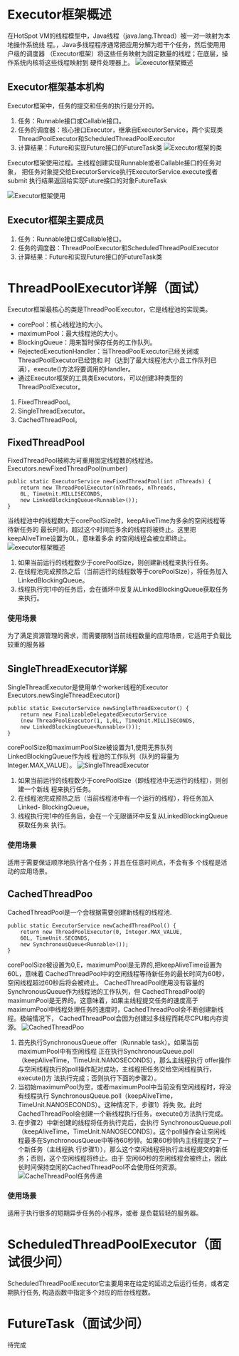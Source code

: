 # Executor框架概述
在HotSpot VM的线程模型中，Java线程（java.lang.Thread）被一对一映射为本地操作系统线
程。，Java多线程程序通常把应用分解为若干个任务，然后使用用户级的调度器
（Executor框架）将这些任务映射为固定数量的线程；在底层，操作系统内核将这些线程映射到
  硬件处理器上。
![executor框架概述](./imgs/第十章/executor框架概述.jpg)

## Executor框架基本机构
Executor框架中，任务的提交和任务的执行是分开的。
1. 任务：Runnable接口或Callable接口。
2. 任务的调度器：核心接口Executor，继承自ExecutorService，两个实现类ThreadPoolExecutor和ScheduledThreadPoolExecutor
3. 计算结果：Future和实现Future接口的FutureTask类
![Executor框架的类](./imgs/第十章/Executor框架的类.jpg)

Executor框架使用过程。主线程创建实现Runnable或者Callable接口的任务对象，
把任务对象提交给ExecutorService执行ExecutorService.execute或者submit
执行结果返回给实现Future接口的对象FutureTask

![Executor框架使用](./imgs/第十章/Executor框架使用.jpg)

## Executor框架主要成员
1. 任务：Runnable接口或Callable接口。
2. 任务的调度器：ThreadPoolExecutor和ScheduledThreadPoolExecutor
3. 计算结果：Future和实现Future接口的FutureTask类

# ThreadPoolExecutor详解（面试）

Executor框架最核心的类是ThreadPoolExecutor，它是线程池的实现类。
- corePool：核心线程池的大小。
- maximumPool：最大线程池的大小。
- BlockingQueue：用来暂时保存任务的工作队列。
- RejectedExecutionHandler：当ThreadPoolExecutor已经关闭或ThreadPoolExecutor已经饱和
时（达到了最大线程池大小且工作队列已满），execute()方法将要调用的Handler。
- 通过Executor框架的工具类Executors，可以创建3种类型的ThreadPoolExecutor。
1. FixedThreadPool。
2. SingleThreadExecutor。
3. CachedThreadPool。

## FixedThreadPool
FixedThreadPool被称为可重用固定线程数的线程池。
Executors.newFixedThreadPool(number)
```java_holder_method_tree
public static ExecutorService newFixedThreadPool(int nThreads) {
    return new ThreadPoolExecutor(nThreads, nThreads,
    0L, TimeUnit.MILLISECONDS,
    new LinkedBlockingQueue<Runnable>());
}
```
当线程池中的线程数大于corePoolSize时，keepAliveTime为多余的空闲线程等待新任务的
最长时间，超过这个时间后多余的线程将被终止。这里把keepAliveTime设置为0L，意味着多余
的空闲线程会被立即终止。
![executor框架概述](./imgs/第十章/FixedThreadPool.jpg)

1. 如果当前运行的线程数少于corePoolSize，则创建新线程来执行任务。
2. 在线程池完成预热之后（当前运行的线程数等于corePoolSize），将任务加入
LinkedBlockingQueue。
3. 线程执行完1中的任务后，会在循环中反复从LinkedBlockingQueue获取任务来执行。
### 使用场景
为了满足资源管理的需求，而需要限制当前线程数量的应用场景，它适用于负载比较重的服务器

## SingleThreadExecutor详解
SingleThreadExecutor是使用单个worker线程的Executor
Executors.newSingleThreadExecutor()
```java_holder_method_tree
public static ExecutorService newSingleThreadExecutor() {
    return new FinalizableDelegatedExecutorService
    (new ThreadPoolExecutor(1, 1,0L, TimeUnit.MILLISECONDS,
    new LinkedBlockingQueue<Runnable>()));
}
```
corePoolSize和maximumPoolSize被设置为1,使用无界队列LinkedBlockingQueue作为线
程池的工作队列（队列的容量为Integer.MAX_VALUE）。
![SingleThreadExecutor](./imgs/第十章/SingleThreadExecutor.jpg)
1. 如果当前运行的线程数少于corePoolSize（即线程池中无运行的线程），则创建一个新线
程来执行任务。
2. 在线程池完成预热之后（当前线程池中有一个运行的线程），将任务加入Linked-
BlockingQueue。
3. 线程执行完1中的任务后，会在一个无限循环中反复从LinkedBlockingQueue获取任务来
执行。
### 使用场景
适用于需要保证顺序地执行各个任务；并且在任意时间点，不会有多
个线程是活动的应用场景。

## CachedThreadPoo
CachedThreadPool是一个会根据需要创建新线程的线程池.
```java_holder_method_tree
public static ExecutorService newCachedThreadPool() {
    return new ThreadPoolExecutor(0, Integer.MAX_VALUE,
    60L, TimeUnit.SECONDS,
    new SynchronousQueue<Runnable>());
}
```
corePoolSize被设置为0,E，maximumPool是无界的,把keepAliveTime设置为60L，意味着
CachedThreadPool中的空闲线程等待新任务的最长时间为60秒，空闲线程超过60秒后将会被终止。
CachedThreadPool使用没有容量的SynchronousQueue作为线程池的工作队列，但
CachedThreadPool的maximumPool是无界的。这意味着，如果主线程提交任务的速度高于
maximumPool中线程处理任务的速度时，CachedThreadPool会不断创建新线程。极端情况下，
CachedThreadPool会因为创建过多线程而耗尽CPU和内存资源。
![CachedThreadPoo](./imgs/第十章/CachedThreadPoo.jpg)

1. 首先执行SynchronousQueue.offer（Runnable task）。如果当前maximumPool中有空闲线程
正在执行SynchronousQueue.poll（keepAliveTime，TimeUnit.NANOSECONDS），那么主线程执行
offer操作与空闲线程执行的poll操作配对成功，主线程把任务交给空闲线程执行，execute()方
法执行完成；否则执行下面的步骤2）。
2. 当初始maximumPool为空，或者maximumPool中当前没有空闲线程时，将没有线程执行
SynchronousQueue.poll（keepAliveTime，TimeUnit.NANOSECONDS）。这种情况下，步骤1）将失
败。此时CachedThreadPool会创建一个新线程执行任务，execute()方法执行完成。
3. 在步骤2）中新创建的线程将任务执行完后，会执行
SynchronousQueue.poll（keepAliveTime，TimeUnit.NANOSECONDS）。这个poll操作会让空闲线
程最多在SynchronousQueue中等待60秒钟。如果60秒钟内主线程提交了一个新任务（主线程执
行步骤1）），那么这个空闲线程将执行主线程提交的新任务；否则，这个空闲线程将终止。由于
空闲60秒的空闲线程会被终止，因此长时间保持空闲的CachedThreadPool不会使用任何资源。
![CacheThreadPool任务传递](./imgs/第十章/CacheThreadPool任务传递.jpg)

### 使用场景
适用于执行很多的短期异步任务的小程序，或者
是负载较轻的服务器。

# ScheduledThreadPoolExecutor（面试很少问）

ScheduledThreadPoolExecutor它主要用来在给定的延迟之后运行任务，或者定期执行任务,
构造函数中指定多个对应的后台线程数。

# FutureTask（面试少问）

待完成